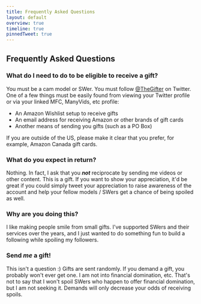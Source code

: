 ```yaml
---
title: Frequently Asked Questions
layout: default
overview: true
timeline: true
pinnedTweet: true
---
```


## Frequently Asked Questions

### What do I need to do to be eligible to receive a gift?

You must be a cam model or SWer. You must follow [@TheGifter](https://twitter.com/TheGifter) on Twitter. One of a few things must be easily found from viewing your Twitter profile or via your linked MFC, ManyVids, etc profile:

* An Amazon Wishlist setup to receive gifts
* An email address for receiving Amazon or other brands of gift cards
* Another means of sending you gifts (such as a PO Box)

If you are outside of the US, please make it clear that you prefer, for example, Amazon Canada gift cards.

### What do you expect in return?

Nothing. In fact, I ask that you **_not_** reciprocate by sending me videos or other content. This is a gift. If you want to show your appreciation, it'd be great if you could simply tweet your appreciation to raise awareness of the account and help your fellow models / SWers get a chance of being spoiled as well.

### Why are you doing this?

I like making people smile from small gifts. I've supported SWers and their services over the years, and I just wanted to do something fun to build a following while spoiling my followers.

### Send _me_ a gift!

This isn't a question :)  Gifts are sent randomly. If you demand a gift, you probably won't ever get one. I am not into financial domination, etc. That's not to say that I won't spoil SWers who happen to offer financial domination, but I am not seeking it. Demands will only decrease your odds of receiving spoils.

